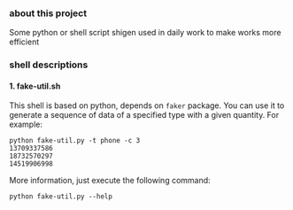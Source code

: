 ### about this project

Some python or shell script shigen used in daily work to make works more efficient

### shell descriptions

#### 1. fake-util.sh

This shell is based on python, depends on `faker` package. You can use it to generate a sequence of data of a specified type with a given quantity. For example:

```shell
python fake-util.py -t phone -c 3
13709337586
18732570297
14519906998
```
More information, just execute the following command:

```shell
python fake-util.py --help
```